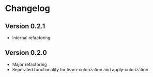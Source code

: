 # Changelog

## Version 0.2.1
- Internal refactoring

## Version 0.2.0
- Major refactoring
- Seperated functionality for learn-colorization and apply-colorization
